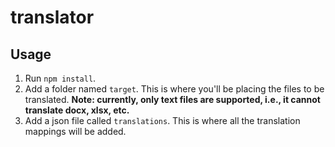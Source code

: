 # translator

## Usage
1. Run ``npm install``. <br>
2. Add a folder named ``target``. This is where you'll be placing the files to be translated. **Note: currently, only text files are supported, i.e., it cannot translate docx, xlsx, etc.** <br>
3. Add a json file called ``translations``. This is where all the translation mappings will be added. 
